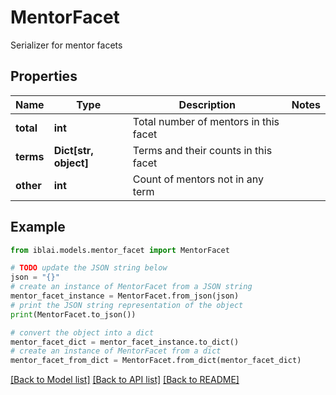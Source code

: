 # MentorFacet

Serializer for mentor facets

## Properties

Name | Type | Description | Notes
------------ | ------------- | ------------- | -------------
**total** | **int** | Total number of mentors in this facet | 
**terms** | **Dict[str, object]** | Terms and their counts in this facet | 
**other** | **int** | Count of mentors not in any term | 

## Example

```python
from iblai.models.mentor_facet import MentorFacet

# TODO update the JSON string below
json = "{}"
# create an instance of MentorFacet from a JSON string
mentor_facet_instance = MentorFacet.from_json(json)
# print the JSON string representation of the object
print(MentorFacet.to_json())

# convert the object into a dict
mentor_facet_dict = mentor_facet_instance.to_dict()
# create an instance of MentorFacet from a dict
mentor_facet_from_dict = MentorFacet.from_dict(mentor_facet_dict)
```
[[Back to Model list]](../README.md#documentation-for-models) [[Back to API list]](../README.md#documentation-for-api-endpoints) [[Back to README]](../README.md)


